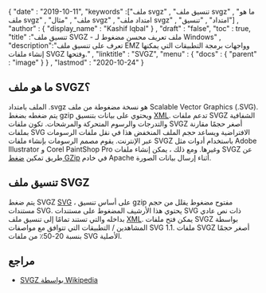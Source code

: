 {
  "date" : "2019-10-11",
  "keywords" :["ملف svgz" , "تنسيق ملف svgz" , "ما هو ملف svgz" , "ملف" , "مثال svgz" , "امتداد ملف svgz" , "امتداد" , "تنسيق"] ,
  "author" : {
    "display_name" : "Kashif Iqbal"
} ,
  "draft" : "false",
  "toc" : true,
  "title" :"تنسيق ملف SVGZ - ملف تعريف محسن مضغوط لـ Windows" ,
  "description":"تعرف على تنسيق ملف EMZ وواجهات برمجة التطبيقات التي يمكنها إنشاء ملفات SVGZ وفتحها." ,
  "linktitle" : "SVGZ",
  "menu" : {
    "docs" : {
      "parent" : "image"
}
} ,
  "lastmod" : "2020-10-24"
}

## ما هو ملف SVGZ؟

الملف بامتداد .svgz هو نسخة مضغوطة من ملف Scalable Vector Graphics (.SVG). يتم ضغطه بضغط gzip ويحتوي على بيانات بتنسيق [XML](/ar/web/xml/). تدعم ملفات SVGZ الشفافية والتدرجات والرسوم المتحركة والمرشحات. تكون ملفات SVGZ أصغر حجمًا مقارنة بملفات SVG الافتراضية ويساعد حجم الملف المنخفض هذا في نقل ملفات الرسومات عبر الإنترنت. يقوم مصمم الرسومات بإنشاء ملفات SVGZ باستخدام أدوات مثل Adobe Illustrator و Corel PaintShop Pro وغيرها. ومع ذلك ، يمكن إنشاء ملفات SVGZ عن طريق تمكين [ضغط GZip](/ar/compression/gz/) في خادم Apache أثناء إرسال بيانات الصورة.

## تنسيق ملف SVGZ

يتم ضغط SVGZ [SVG](/ar/page-description-language/svg/) ، على أساس تنسيق gzip مفتوح مضغوط يقلل من حجم مستندات SVG. يحتوي هذا الأرشيف المضغوط على مستندات SVG ذات نص عادي بداخله والتي تستند تمامًا إلى تنسيق ملف [XML](/ar/web/xml/). يمكن فتح ملفات SVGZ بواسطة المشاهدين / التطبيقات التي تتوافق مع مواصفات SVG 1.1. ملفات SVGZ أصغر حجمًا بنسبة 20-50٪ من ملفات SVG الأصلية.

## مراجع

* [SVGZ بواسطة Wikipedia](https://en.wikipedia.org/wiki/Scalable_Vector_Graphics#Compression)

